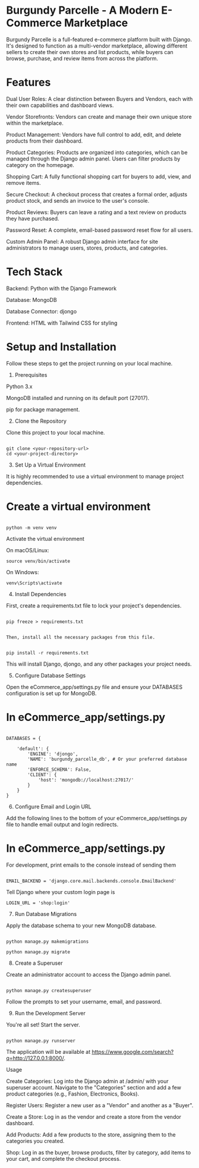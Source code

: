 # Burgundy Parcelle - A Modern E-Commerce Marketplace

Burgundy Parcelle is a full-featured e-commerce platform built with Django. It's designed to function as a multi-vendor marketplace, allowing different sellers to create their own stores and list products, while buyers can browse, purchase, and review items from across the platform.



# Features

Dual User Roles: A clear distinction between Buyers and Vendors, each with their own capabilities and dashboard views.



Vendor Storefronts: Vendors can create and manage their own unique store within the marketplace.



Product Management: Vendors have full control to add, edit, and delete products from their dashboard.



Product Categories: Products are organized into categories, which can be managed through the Django admin panel. Users can filter products by category on the homepage.



Shopping Cart: A fully functional shopping cart for buyers to add, view, and remove items.



Secure Checkout: A checkout process that creates a formal order, adjusts product stock, and sends an invoice to the user's console.



Product Reviews: Buyers can leave a rating and a text review on products they have purchased.



Password Reset: A complete, email-based password reset flow for all users.



Custom Admin Panel: A robust Django admin interface for site administrators to manage users, stores, products, and categories.



# Tech Stack

Backend: Python with the Django Framework



Database: MongoDB



Database Connector: djongo



Frontend: HTML with Tailwind CSS for styling



# Setup and Installation

Follow these steps to get the project running on your local machine.



1. Prerequisites

Python 3.x



MongoDB installed and running on its default port (27017).



pip for package management.



2. Clone the Repository

Clone this project to your local machine.

```

git clone <your-repository-url>
cd <your-project-directory>

```

3. Set Up a Virtual Environment

It is highly recommended to use a virtual environment to manage project dependencies.



# Create a virtual environment
```

python -m venv venv

```

Activate the virtual environment

On macOS/Linux:
```
source venv/bin/activate
```
On Windows:
```
venv\Scripts\activate

```
4. Install Dependencies

First, create a requirements.txt file to lock your project's dependencies.

```

pip freeze > requirements.txt


Then, install all the necessary packages from this file.


pip install -r requirements.txt

```

This will install Django, djongo, and any other packages your project needs.



5. Configure Database Settings

Open the eCommerce_app/settings.py file and ensure your DATABASES configuration is set up for MongoDB.



# In eCommerce_app/settings.py

```

DATABASES = {

    'default': {
        'ENGINE': 'djongo',
        'NAME': 'burgundy_parcelle_db', # Or your preferred database name
        'ENFORCE_SCHEMA': False,
        'CLIENT': {
            'host': 'mongodb://localhost:27017/'
        }
    }
}

```

6. Configure Email and Login URL

Add the following lines to the bottom of your eCommerce_app/settings.py file to handle email output and login redirects.



# In eCommerce_app/settings.py


For development, print emails to the console instead of sending them
```

EMAIL_BACKEND = 'django.core.mail.backends.console.EmailBackend'

```

Tell Django where your custom login page is
```
LOGIN_URL = 'shop:login'

```

7. Run Database Migrations

Apply the database schema to your new MongoDB database.

```

python manage.py makemigrations

python manage.py migrate

```

8. Create a Superuser

Create an administrator account to access the Django admin panel.

```

python manage.py createsuperuser

```

Follow the prompts to set your username, email, and password.



9. Run the Development Server

You're all set! Start the server.

```

python manage.py runserver

```

The application will be available at https://www.google.com/search?q=http://127.0.0.1:8000/.



Usage

Create Categories: Log into the Django admin at /admin/ with your superuser account. Navigate to the "Categories" section and add a few product categories (e.g., Fashion, Electronics, Books).



Register Users: Register a new user as a "Vendor" and another as a "Buyer".



Create a Store: Log in as the vendor and create a store from the vendor dashboard.



Add Products: Add a few products to the store, assigning them to the categories you created.



Shop: Log in as the buyer, browse products, filter by category, add items to your cart, and complete the checkout process.
